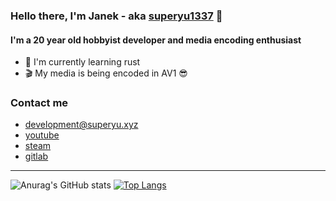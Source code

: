 
### Hello there, I'm Janek - aka [superyu1337][website] 👋 
#### I'm a 20 year old hobbyist developer and media encoding enthusiast

- 🔭 I'm currently learning rust 
- 🎬 My media is being encoded in AV1 😎

### Contact me
- development@superyu.xyz
- [youtube]
- [steam]
- [gitlab]
---

![Anurag's GitHub stats](https://github-readme-stats.vercel.app/api?username=superyu1337&show_icons=true&theme=dark)
[![Top Langs](https://github-readme-stats.vercel.app/api/top-langs/?username=superyu1337&layout=compact&theme=dark)](https://github.com/anuraghazra/github-readme-stats)

[website]: https://superyu.xyz
[youtube]: https://www.youtube.com/superyu1337
[steam]: https://steamcommunity.com/id/superyu1337
[gitlab]: https://gitlab.com/janek.s
